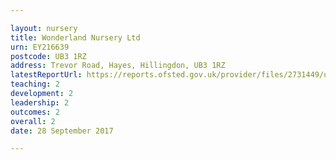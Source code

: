 ```yaml
---

layout: nursery
title: Wonderland Nursery Ltd
urn: EY216639
postcode: UB3 1RZ
address: Trevor Road, Hayes, Hillingdon, UB3 1RZ
latestReportUrl: https://reports.ofsted.gov.uk/provider/files/2731449/urn/EY216639.pdf
teaching: 2
development: 2
leadership: 2
outcomes: 2
overall: 2
date: 28 September 2017

---
```

